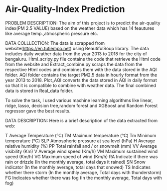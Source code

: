 # Air-Quality-Index Prediction 

PROBLEM DESCRIPTION:
The aim of this project is to predict the air-quality index(PM 2.5 VALUE) based on the weather data which has 14 feautures like average temp.,atmospheric pressure etc.

DATA COLLLECTION:
The data is scrapped from website(https://en.tutiempo.net) using BeautifulSoup library. The data includes daily weather data from the year 2013 to 2018 for the city of bengaluru. Html_scripy.py file contains the code that retrieve the Html code from the website and Extract_combine.py scraps the data from the respective Html codes and combines them with the data stored in the AQI folder. AQI folder contains the target PM2.5 data in hourly format from the year 2013 to 2018. Plot_AQI converts the data stored in AQI in daily format so that it is compatible to combine with weather data. The final combined data is stored in Real_data folder.

To solve the task, I used various machine learning algorithms like linear, ridge, lasso, decision tree,random forest and XGBoost and Random Forest regressor gave the best results.

DATA DESCRIPTION:
Here is a brief description of the data extracted from web:

T	Average Temperature (°C)
TM	Maximum temperature (°C)
Tm	Minimum temperature (°C)
SLP	Atmospheric pressure at sea level (hPa)
H	Average relative humidity (%)
PP	Total rainfall and / or snowmelt (mm)
VV	Average visibility (Km)
V	Average wind speed (Km/h)
VM	Maximum sustained wind speed (Km/h)
VG	Maximum speed of wind (Km/h)
RA	Indicate if there was rain or drizzle (In the monthly average, total days it rained)
SN	Snow indicator (In the monthly average, total days that snowed)
TS	Indicates whether there storm (In the monthly average, Total days with thunderstorm)
FG	Indicates whether there was fog (In the monthly average, Total days with fog)
